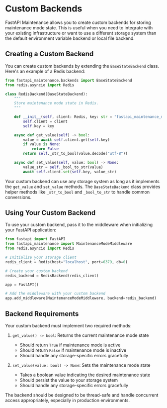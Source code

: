 # Custom Backends

FastAPI Maintenance allows you to create custom backends for storing maintenance mode state. This is useful when you need to integrate with your existing infrastructure or want to use a different storage system than the default environment variable backend or local file backend.

## Creating a Custom Backend

You can create custom backends by extending the `BaseStateBackend` class. Here's an example of a Redis backend:

```python
from fastapi_maintenance.backends import BaseStateBackend
from redis.asyncio import Redis

class RedisBackend(BaseStateBackend):
    """
    Store maintenance mode state in Redis.
    """

    def __init__(self, client: Redis, key: str = "fastapi_maintenance_mode"):
        self.client = client
        self.key = key

    async def get_value(self) -> bool:
        value = await self.client.get(self.key)
        if value is None:
            return False
        return self._str_to_bool(value.decode("utf-8"))

    async def set_value(self, value: bool) -> None:
        value_str = self._bool_to_str(value)
        await self.client.set(self.key, value_str)
```

Your custom backend can use any storage system as long as it implements the `get_value` and `set_value` methods. The `BaseStateBackend` class provides helper methods like `_str_to_bool` and `_bool_to_str` to handle common conversions.

## Using Your Custom Backend

To use your custom backend, pass it to the middleware when initializing your FastAPI application:

```python
from fastapi import FastAPI
from fastapi_maintenance import MaintenanceModeMiddleware
from redis.asyncio import Redis

# Initialize your storage client
redis_client = Redis(host="localhost", port=6379, db=0)

# Create your custom backend
redis_backend = RedisBackend(redis_client)

app = FastAPI()

# Add the middleware with your custom backend
app.add_middleware(MaintenanceModeMiddleware, backend=redis_backend)
```

## Backend Requirements

Your custom backend must implement two required methods:

1. `get_value() -> bool`: Returns the current maintenance mode state
    - Should return `True` if maintenance mode is active
    - Should return `False` if maintenance mode is inactive
    - Should handle any storage-specific errors gracefully

2. `set_value(value: bool) -> None`: Sets the maintenance mode state
    - Takes a boolean value indicating the desired maintenance state
    - Should persist the value to your storage system
    - Should handle any storage-specific errors gracefully

The backend should be designed to be thread-safe and handle concurrent access appropriately, especially in production environments.
